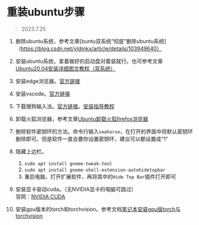 # 重装ubuntu步骤
> 2023.7.25


1. 删除ubuntu系统，参考文章[buntu双系统“彻底”删除ubuntu系统]（https://blog.csdn.net/yldmkx/article/details/103949640）
2. 安装ubuntu系统，拿着做好的启动盘对着装就行。也可参考文章[Ubuntu20.04安装详细图文教程（双系统）](https://blog.csdn.net/hwh295/article/details/113409389)
3. 安装edge浏览器。[官方链接](https://www.microsoft.com/zh-cn/edge)
4. 安装vscode。[官方链接](https://code.visualstudio.com/Download)
5. 下载搜狗输入法。[官方链接](https://shurufa.sogou.com)。[安装指导教程](https://shurufa.sogou.com/linux/guide)  

6. 卸载火狐浏览器，参考文章[Ubuntu卸载火狐firefox浏览器](https://blog.csdn.net/liuyuekelejic/article/details/106013185)

7. 删除软件密钥环的方法。命令行输入`seahorse`，在打开的界面中将默认密钥环删除即可。但是软件一直会要你设置密钥环，建议可以都设置成“1”
8. 隐藏上边栏。  
    1. `sudo apt install gnome-tweak-tool`
    2.  ` sudo apt install gnome-shell-extension-autohidetopbar
`   
    3. 重启电脑，打开扩展软件，再将其中的`Hide Top Bar`插件打开即可
9. 安装显卡驱动cuda。（无NVIDIA显卡的电脑可跳过）  
官网：[NVIDIA CUDA](https://developer.nvidia.com/cuda-toolkit-archive)

10. 安装gpu版本的torch和torchvision。参考文档[笔记本安装gpu版torch与torchvision](./笔记本安装gpu版torch与torchvision.md)
